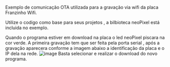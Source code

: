 Exemplo de comunicação OTA utilizada para a gravação via wifi da placa Franzinho Wifi.

Utilize o codigo como base para seus projetos , a bilbioteca neoPixel está incluida no exemplo.

Quando o programa estiver em download na placa o led neoPixel piscara na cor verde.
A primeira gravação tem que ser feita pela porta serial , após a gravação aparecera conforme a imagem abaixo a identificação da placa e o IP dela na rede.
![image](https://user-images.githubusercontent.com/83675952/137025691-257bb054-1a4c-4ed8-a50c-8119c78e1ed7.png)
Basta selecionar e realizar o download do novo programa.

